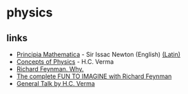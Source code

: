 # physics

## links

- [Principia Mathematica](https://redlightrobber.com/red/links_pdf/Isaac-Newton-Principia-English-1846.pdf) - Sir Issac Newton (English) [(Latin)](https://archive.org/details/principia00newtuoft/)
- [Concepts of Physics](https://en.wikipedia.org/wiki/Special:BookSources?isbn=8177091875) -  H.C. Verma
- [Richard Feynman. Why.](https://redirect.invidious.io/watch?v=36GT2zI8lVA)
- [The complete FUN TO IMAGINE with Richard Feynman](https://redirect.invidious.io/watch?v=P1ww1IXRfTA)
- [General Talk by H.C. Verma](https://redirect.invidious.io/watch?v=o2mERiqlxZg)
